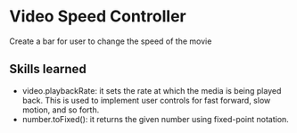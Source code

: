 # Video Speed Controller
Create a bar for user to change the speed of the movie

## Skills learned
- video.playbackRate: it sets the rate at which the media is being played back. This is used to implement user controls for fast forward, 
slow motion, and so forth. 
- number.toFixed(): it returns the given number using fixed-point notation.
